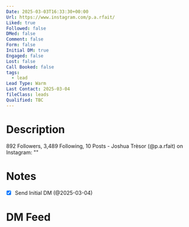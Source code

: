 ```yaml
---
Date: 2025-03-03T16:33:30+00:00
Url: https://www.instagram.com/p.a.rfait/
Liked: true
Followed: false
DMed: false
Comment: false
Form: false
Initial DM: true
Engaged: false
Lost: false
Call Booked: false
tags:
  - lead
Lead Type: Warm
Last Contact: 2025-03-04
fileClass: leads
Qualified: TBC
---
```

# Description
892 Followers, 3,489 Following, 10 Posts - Joshua Trèsor (@p.a.rfait) on Instagram: ""
# Notes
- [x] Send Initial DM (@2025-03-04)
# DM Feed